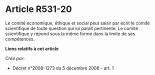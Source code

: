 # Article R531-20

Le comité économique, éthique et social peut saisir par écrit le comité scientifique de toute question qui lui paraît
pertinente. Le comité scientifique y répond sous la même forme dans la limite de ses compétences.

**Liens relatifs à cet article**

_Créé par_:

  - Décret n°2008-1273 du 5 décembre 2008 - art. 1

